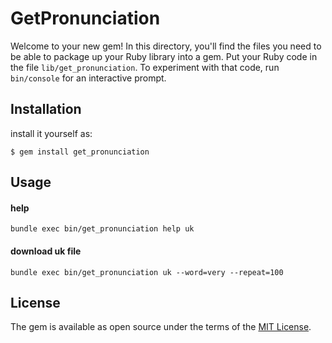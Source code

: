 # GetPronunciation

Welcome to your new gem! In this directory, you'll find the files you need to be able to package up your Ruby library into a gem. Put your Ruby code in the file `lib/get_pronunciation`. To experiment with that code, run `bin/console` for an interactive prompt.

## Installation

install it yourself as:

    $ gem install get_pronunciation

## Usage


#### help

```
bundle exec bin/get_pronunciation help uk
```

#### download uk file

```
bundle exec bin/get_pronunciation uk --word=very --repeat=100
```

## License

The gem is available as open source under the terms of the [MIT License](http://opensource.org/licenses/MIT).

